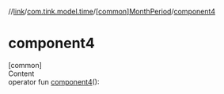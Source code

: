 //[link](../../index.md)/[com.tink.model.time](../index.md)/[[common]MonthPeriod](index.md)/[component4](component4.md)



# component4  
[common]  
Content  
operator fun [component4](component4.md)(): <ERROR CLASS>  



